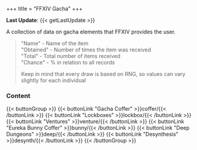 +++
title = "FFXIV Gacha"
+++

**Last Update**: {{< getLastUpdate >}}

A collection of data on gacha elements that FFXIV provides the user.  

> "Name" - Name of the item  
> "Obtained" - Number of times the item was received  
> "Total" - Total number of items received  
> "Chance" - % in relation to all records      
>   
> Keep in mind that every draw is based on RNG, so values can vary slightly for each individual

### Content
{{< buttonGroup >}}
    {{< buttonLink "Gacha Coffer" >}}coffer/{{< /buttonLink >}}
    {{< buttonLink "Lockboxes" >}}lockbox/{{< /buttonLink >}}
    {{< buttonLink "Ventures" >}}venture/{{< /buttonLink >}}
    {{< buttonLink "Eureka Bunny Coffer" >}}bunny/{{< /buttonLink >}}
    {{< buttonLink "Deep Dungeons" >}}deep/{{< /buttonLink >}}
    {{< buttonLink "Desynthesis" >}}desynth/{{< /buttonLink >}}
{{< /buttonGroup >}}